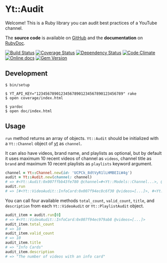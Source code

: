 # Yt::Audit

Welcome! This is a Ruby library you can audit best practices of a YouTube channel.

The **source code** is available on [GitHub](https://github.com/Fullscreen/yt-audit) and the **documentation** on [RubyDoc](http://www.rubydoc.info/github/fullscreen/yt-audit/master/Yt/Audit).

[![Build Status](http://img.shields.io/travis/Fullscreen/yt-audit/master.svg)](https://travis-ci.org/Fullscreen/yt-audit)
[![Coverage Status](http://img.shields.io/coveralls/Fullscreen/yt-audit/master.svg)](https://coveralls.io/r/Fullscreen/yt-audit)
[![Dependency Status](http://img.shields.io/gemnasium/Fullscreen/yt-audit.svg)](https://gemnasium.com/Fullscreen/yt-audit)
[![Code Climate](http://img.shields.io/codeclimate/github/Fullscreen/yt-audit.svg)](https://codeclimate.com/github/Fullscreen/yt-audit)
[![Online docs](http://img.shields.io/badge/docs-✓-green.svg)](http://www.rubydoc.info/github/fullscreen/yt-audit/master/Yt/Audit)
[![Gem Version](http://img.shields.io/gem/v/yt-audit.svg)](http://rubygems.org/gems/yt-audit)


## Development

    $ bin/setup

    $ YT_API_KEY="123456789012345678901234567890123456789" rake
    $ open coverage/index.html

    $ yardoc
    $ open doc/index.html

## Usage

`run` method returns an array of objects. `Yt::Audit` should be initialized with a `Yt::Channel` object of [yt](https://github.com/Fullscreen/yt) as `channel`.

It can also have videos, brand name, and playlists as optional, but by default it uses maximum 10 recent videos of channel as `videos`, channel title as `brand` and maximum 10 recent playlists as `playlists` keyword argument.

```ruby
channel = Yt::Channel.new(id: 'UCPCk_8dtVyR1lLHMBEILW4g')
audit = Yt::Audit.new(channel: channel)
# => #<Yt::Audit:0x007ffbb43fe780 @channel=#<Yt::Models::Channel...>, @videos=[...], @playlists=[...], @brand="budweiser">
audit.run
# => [#<Yt::VideoAudit::InfoCard:0x007f94ec8c6f30 @videos=[...]>, #<Yt::VideoAudit::BrandAnchoring...>, #<Yt::VideoAudit::SubscribeAnnotation...>, #<Yt::VideoAudit::YoutubeAssociation...>, #<Yt::VideoAudit::EndCard...>, #<Yt::PlaylistAudit::Description...>]
```

You can call four available methods `total_count`, `valid_count`, `title`, and `description` from each `Yt::VideoAudit` or `Yt::PlaylistAudit` object.

```ruby
audit_item = audit.run[0]
# => #<Yt::VideoAudit::InfoCard:0x007f94ec979ab8 @videos=[...]>
audit_item.total_count
# => 10
audit_item.valid_count
# => 10
audit_item.title
# => "Info Cards"
audit_item.description
# => "The number of videos with an info card"
```
